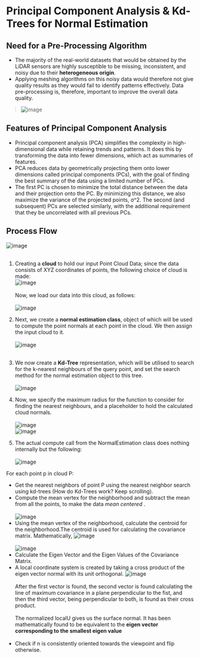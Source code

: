 <h1> Principal Component Analysis & Kd-Trees for Normal Estimation </h1>

<h2> Need for a Pre-Processing Algorithm </h2>

* The majority of the real-world datasets that would be obtained by the LiDAR sensors are highly susceptible to be missing, inconsistent, and noisy due to their **heterogeneous origin**.
* Applying meshing algorithms on this noisy data would therefore not give quality results as they would fail to identify patterns effectively. Data pre-processing is, therefore, important to improve the overall data quality.<br>

>![image](https://user-images.githubusercontent.com/95737452/189468965-daf909c4-e687-42d7-8257-b919b9d6394e.png)

<h2> Features of Principal Component Analysis </h2>

* Principal component analysis (PCA) simplifies the complexity in high-dimensional data while retaining trends and patterns. It does this by transforming the data into fewer dimensions, which act as summaries of features.
* PCA reduces data by geometrically projecting them onto lower dimensions called principal components (PCs), with the goal of finding the best summary of the data using a limited number of PCs.
* The first PC is chosen to minimize the total distance between the data and their projection onto the PC. By minimizing this distance, we also maximize the variance of the projected points, σ^2. The second (and subsequent) PCs are selected similarly, with the additional requirement that they be uncorrelated with all previous PCs.

<h2> Process Flow </h2>

![image](https://user-images.githubusercontent.com/95737452/189506917-7f86e53b-542d-443f-bd3a-b89ec155a869.png) <br><br>

1. Creating a **cloud** to hold our input Point Cloud Data; since the data consists of XYZ coordinates of points, the following choice of cloud is made: <br>
![image](https://user-images.githubusercontent.com/95737452/189470099-2269aafb-016c-438f-a7ff-8245867edaf9.png) <br><br>
   Now, we load our data into this cloud, as follows: <br><br>
![image](https://user-images.githubusercontent.com/95737452/189470187-5e90b155-259a-458e-8bc0-0b0f205fabd4.png)

2. Next, we create a **normal estimation class**, object of which will be used to compute the point normals at each point in the cloud. We then assign the input cloud to it. <br><br>
![image](https://user-images.githubusercontent.com/95737452/189470287-fe52d59f-a33b-458c-8812-04f498ec91cf.png) <br><br>

3. We now create a **Kd-Tree** representation, which will be utilised to search for the k-nearest neighbours of the query point, and set the search method for the normal estimation object to this tree.<br><br>
![image](https://user-images.githubusercontent.com/95737452/189506408-c93a93df-ee39-4c44-9a2b-d8c40565f9de.png)

4. Now, we specify the maximum radius for the function to consider for finding the nearest neighbours, and a placeholder to hold the calculated cloud normals. <br><br>
![image](https://user-images.githubusercontent.com/95737452/189506505-19068c54-7161-43fa-9fd4-2d07a2a05423.png) <br>
![image](https://user-images.githubusercontent.com/95737452/189506961-4aa700de-ba9c-468e-aeb1-c3a719fdb6c9.png)

5. The actual compute call from the NormalEstimation class does nothing internally but the following:<br><br>
 ![image](https://user-images.githubusercontent.com/95737452/189506554-d38c68dd-18ef-4065-9807-e91df2dfe7e7.png)

  For each point p in cloud P: <br>
  * Get the nearest neighbors of point P using the nearest neighbor search using kd-trees (How do Kd-Trees work? Keep scrolling).<br>
  * Compute the mean vertex for the neighborhood and subtract the mean from all the points, to make the data *mean centered* . <br><br>
  ![image](https://user-images.githubusercontent.com/95737452/189506664-5ac74046-912e-45b0-88c0-664f8b3ff9a0.png)
  * Using the mean vertex of the neighborhood, calculate the centroid for the neighborhood.The centroid is used for calculating the covariance matrix. Mathematically, ![image](https://user-images.githubusercontent.com/95737452/189506679-6a1c4e1a-dff0-4bc8-9bd6-167529bfff5d.png) <br><br>
  ![image](https://user-images.githubusercontent.com/95737452/189506726-f63ad6bc-ffab-431b-8382-738685bb239e.png)
  * Calculate the Eigen Vector and the Eigen Values of the Covariance Matrix. <br>
  * A local coordinate system is created by taking a cross product of the eigen vector normal with its unit orthogonal. 
  ![image](https://user-images.githubusercontent.com/95737452/189506803-acee25cd-23c4-4526-9ce4-cb035d3f7517.png) <br><br>
    After the first vector is found, the second vector is found calculating the line of maximum covariance in a plane perpendicular to the fist, and then the third vector, being perpendicular to both, is found as their cross product. <br><br>
    The normalized localU gives us the surface normal. It has been mathematically found to be equivalent to the **eigen vector corresponding to the smallest eigen value** <br><br>
  * Check if n is consistently oriented towards the viewpoint and flip otherwise.<br><br>
 
 



